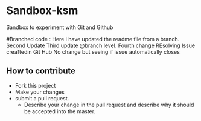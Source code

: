 # Sandbox-ksm
Sandbox to experiment with Git and Github

#Branched code : Here i have updated the readme file from a branch.
                 Second Update
Third update @branch level. 
Fourth change
REsolving Issue crea1tedin Git Hub
No change but seeing if issue automatically closes
## How to contribute
- Fork this project
- Make  your changes
- submit a pull request.
  - Describe your change in the pull request and describe why it should be accepted into the master.
